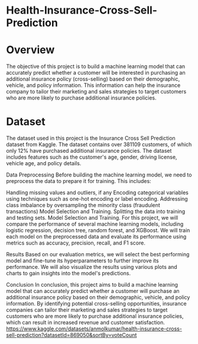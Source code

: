 # Health-Insurance-Cross-Sell-Prediction

# Overview
The objective of this project is to build a machine learning model that can accurately predict whether a customer will be interested in purchasing an additional insurance policy (cross-selling) based on their demographic, vehicle, and policy information. This information can help the insurance company to tailor their marketing and sales strategies to target customers who are more likely to purchase additional insurance policies.

# Dataset
The dataset used in this project is the Insurance Cross Sell Prediction dataset from Kaggle. The dataset contains over 381109 customers, of which only 12% have purchased additional insurance policies. The dataset includes features such as the customer's age, gender, driving license, vehicle age, and policy details.

Data Preprocessing
Before building the machine learning model, we need to preprocess the data to prepare it for training. This includes:

Handling missing values and outliers, if any
Encoding categorical variables using techniques such as one-hot encoding or label encoding.
Addressing class imbalance by oversampling the minority class (fraudulent transactions) Model Selection and Training.
Splitting the data into training and testing sets.
Model Selection and Training.
For this project, we will compare the performance of several machine learning models, including logistic regression, decision tree, random forest, and XGBoost. We will train each model on the preprocessed data and evaluate its performance using metrics such as accuracy, precision, recall, and F1 score.

Results
Based on our evaluation metrics, we will select the best performing model and fine-tune its hyperparameters to further improve its performance. We will also visualize the results using various plots and charts to gain insights into the model's predictions.

Conclusion
In conclusion, this project aims to build a machine learning model that can accurately predict whether a customer will purchase an additional insurance policy based on their demographic, vehicle, and policy information. By identifying potential cross-selling opportunities, insurance companies can tailor their marketing and sales strategies to target customers who are more likely to purchase additional insurance policies, which can result in increased revenue and customer satisfaction.
https://www.kaggle.com/datasets/anmolkumar/health-insurance-cross-sell-prediction?datasetId=869050&sortBy=voteCount
